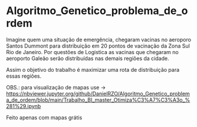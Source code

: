 # Algoritmo_Genetico_problema_de_ordem
Imagine quem uma situação de emergência, chegaram vacinas no aeroporo Santos Dummont para distribuição em 20 pontos de vacinação da Zona Sul Rio de Janeiro. Por questões de Logistica as vacinas que chegaram no aeroporto Galeão serão distribuídas nas demais regiões da cidade.

Assim o objetivo do trabalho é maximizar uma rota de distribuição para essas regiões.

OBS.: para visualização de mapas use -> https://nbviewer.jupyter.org/github/DanielRZO/Algoritmo_Genetico_problema_de_ordem/blob/main/Trabalho_BI_master_Otimiza%C3%A7%C3%A3o_%281%29.ipynb

Feito apenas com mapas grátis
